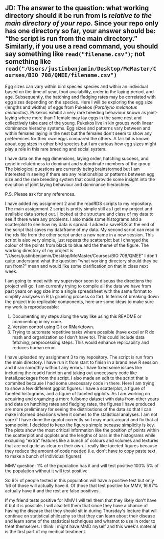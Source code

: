 ## JD: The answer to the question: what working directory should it be run from is _relative to the main directory of your repo_. Since your repo only has one directory so far, your answer should be: “the script is run from the main directory.” Similarly, if you use a read command, you should say something like `read("filename.csv")`; not something like `read("/Users/justinbenjamin/Desktop/McMaster/Courses/BIO 708/QMEE/filename.csv")`

Egg sizes can vary within bird species species and within an individual based on the time of year, food availability, order in the laying period, and age. 
Subsequently, the hatching and fledging rates may be correlated with egg sizes depending on the species. 
Here I will be exploring the egg size (lengths and widths) of eggs from Pukekos (*Porphyrio melanotus melanotus*). 
Pukekos exhibit a very rare breeding behaviour known as joint-laying where more than 1 female may lay eggs in the same nest and collectively take care of the young.
Pukekos live in kin groups woth linear dominance hierachy systems.
Egg sizes and patterns vary between and within females laying in the nest but the females don't seem to show any preferences for their own eggs compared the others.
A fair bit is known about egg sizes in other bird species but I am curious how egg sizes might play a role in this rare breeding and social system. 

I have data on the egg dimensions, laying order, hatching success, and genetic relatedness to dominant and subordinate members of the group. 
The biological questions are currently being brainstormed but I am interested in seeing if there are any relationships or patterns between egg size and the 
rare breeding system that could provide some insight into the evolution of joint laying behaviour and dominance hierarchies. 

P.S. Please ask for any references.




I have added my assignment 2 and the readRDS scripts to my repository. 
The main assignment 2 script is pretty simple still as I get my project and available data sorted out. I looked at the structure and class of my 
data to see if there were any problems. I also made some histograms and a scatterplot to see how my data is spread. 
I added a saveRDS at the end of the script that saves my dataframe of my data. 
My second script can read in the rds file from the other script under a new name in a new session. This script is also very simple, just repeats the scatterplot
but I changed the colour of the points from black to blue and the theme of the figure. 
The working directory of my project is "/Users/justinbenjamin/Desktop/McMaster/Courses/BIO 708/QMEE"
I don't quite understand what the question "what working directory should they be run from?" mean and would like some clarification on that in class next week. 

I am going to meet with my supervisor soon to discuss the directions the project will go. I am currently trying to compile all the data we have from 
past years on egg size into a single spreadsheet with the same format to simplify analyses in R (a grueling process so far). 
In terms of breaking down the project into replicable components, here are some ideas to make sure my work is reproduceable:

1. Documenting my steps along the way like using this README or commenting in my code.
2. Version control using Git or RMarkdown. 
3. Trying to automate repetitive tasks where possible (have excel or R do math and organization so I don't have to). This could include data fetching, preprocessing steps. This would enhance replicability and reduces human error.



I have uploaded my assignment 3 to my repository. The script is run from the main directory. I have run it from start to finish in a brand new R session
and it ran smoothly without any errors. I have fixed some issues like including the readxl function and taking out unecessary code like install.packages
from the script. I also made an edit to the script that is commited because I had some unecessary code in there.
Here I am trying to show a few different ggplot figures. I have a scatterplot, a figure of faceted histograms, and a figure of faceted qqplots. As I am working on acquiring and organzing a more fullsome dataset with data from other years and data on hatching rates and fledging rates, the figures I have produced are more preliminary for seeing the distributions of the data so that I can make informed decisions when it comes to the statistical analyses. 
I am not sure if I have done the qqplot correctly so I may muck around and fix that at some point. 
I decided to keep the figures simple because simplicity is key. The plots show the most critical information like the position of points within the scatterplot and qqplots and the lengths of bars in the histograms while excluding "extra" features like a bunch of colours and volumes and textures that are not quite as clear on their own. I really like faceted figures because they reduce the amount of code needed (i.e. don't have to copy paste text to make a bunch of individual figures). 




MMV question:
1% of the population has it and will test positive 100%
5% of the population without it will test positive

So 6% of people tested in this population will have a positive test but only 1/6 of those will actually have it. 
Of those that test positive for MMV, 16.67% actually have it and the rest are false positives. 

If my friend tests positive for MMV I will tell them that they likely don't have it but it is possible.
I will also tell them that since they have a chance of having the disease that they should sit in during Thursday's lecture that will continue on statistical philosphy so that they can learn about their disease and learn some of the statistical techniques and whatnot to use in order to treat themselves. 
I think I might have MMD myself and this week's material is the first part of my medical treatment. 







